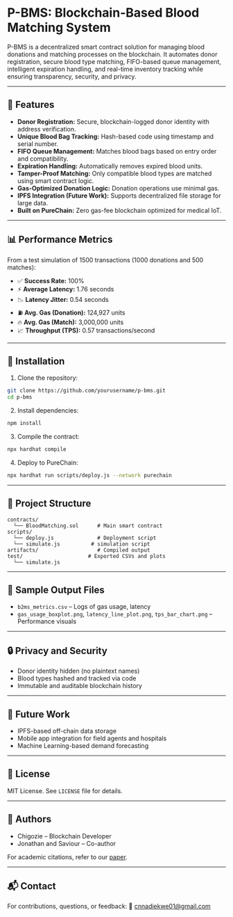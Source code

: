 # P-BMS: Blockchain-Based Blood Matching System

P-BMS is a decentralized smart contract solution for managing blood donations and matching processes on the blockchain. It automates donor registration, secure blood type matching, FIFO-based queue management, intelligent expiration handling, and real-time inventory tracking while ensuring transparency, security, and privacy.

---

## 🚀 Features

* **Donor Registration:** Secure, blockchain-logged donor identity with address verification.
* **Unique Blood Bag Tracking:** Hash-based code using timestamp and serial number.
* **FIFO Queue Management:** Matches blood bags based on entry order and compatibility.
* **Expiration Handling:** Automatically removes expired blood units.
* **Tamper-Proof Matching:** Only compatible blood types are matched using smart contract logic.
* **Gas-Optimized Donation Logic:** Donation operations use minimal gas.
* **IPFS Integration (Future Work):** Supports decentralized file storage for large data.
* **Built on PureChain:** Zero gas-fee blockchain optimized for medical IoT.

---

## 📊 Performance Metrics

From a test simulation of 1500 transactions (1000 donations and 500 matches):

* ✅ **Success Rate:** 100%
* ⚡ **Average Latency:** 1.76 seconds
* 📉 **Latency Jitter:** 0.54 seconds
* ⛽ **Avg. Gas (Donation):** 124,927 units
* 🔥 **Avg. Gas (Match):** 3,000,000 units
* 📈 **Throughput (TPS):** 0.57 transactions/second

---

## 🔧 Installation

1. Clone the repository:

```bash
git clone https://github.com/yourusername/p-bms.git
cd p-bms
```

2. Install dependencies:

```bash
npm install
```

3. Compile the contract:

```bash
npx hardhat compile
```

4. Deploy to PureChain:

```bash
npx hardhat run scripts/deploy.js --network purechain
```

---

## 📂 Project Structure

```
contracts/
  └── BloodMatching.sol      # Main smart contract
scripts/
  └── deploy.js              # Deployment script
  └── simulate.js          # simulation script
artifacts/                   # Compiled output
test/                     # Exported CSVs and plots
  └── simulate.js
```

---

## 📁 Sample Output Files

* `b2ms_metrics.csv` – Logs of gas usage, latency
* `gas_usage_boxplot.png`, `latency_line_plot.png`, `tps_bar_chart.png` – Performance visuals

---

## 🔒 Privacy and Security

* Donor identity hidden (no plaintext names)
* Blood types hashed and tracked via code
* Immutable and auditable blockchain history

---

## 🔮 Future Work

* IPFS-based off-chain data storage
* Mobile app integration for field agents and hospitals
* Machine Learning-based demand forecasting

---

## 🧠 License

MIT License. See `LICENSE` file for details.

---

## 👥 Authors

* Chigozie – Blockchain Developer
* Jonathan and Saviour – Co-author

For academic citations, refer to our [paper](link-to-publication).

---

## 📬 Contact

For contributions, questions, or feedback: 📧 [cnnadiekwe01@gmail.com](mailto:cnnadiekwe01@gmail.com)
